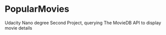# PopularMovies
Udacity Nano degree Second Project, querying The MovieDB API to display movie details
